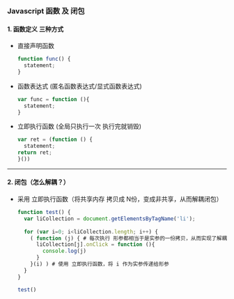 ### Javascript 函数 及 闭包 

#### 1. 函数定义 三种方式

* 直接声明函数

  ```js
  function func() {
    statement;
  }
  ```

* 函数表达式 (匿名函数表达式/显式函数表达式)

  ```js
  var func = function (){
    statement; 
  }
  ```

* 立即执行函数 (全局只执行一次 执行完就销毁)

  ```js
  var ret = (function () {
    statement;
  return ret;
  }())
  ```
  
------

#### 2. 闭包（怎么解耦？）

- 采用 立即执行函数（将共享内存 拷贝成 N份，变成非共享，从而解耦闭包）

  ```js
  function test() {
    var liCollection = document.getElementsByTagName('li');
    
    for (var i=0; i<liCollection.length; i++) {
      ( function (j) { # 每次执行 形参都相当于是实参的一份拷贝，从而实现了解耦
        liCollection[j].onClick = function (){
          console.log(j)
        }
      }(i) ) # 使用 立即执行函数，将 i 作为实参传递给形参
    }
  }
  
  test()
  ```

  